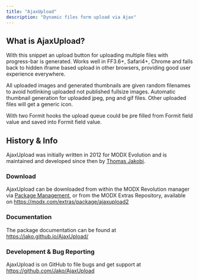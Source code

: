 ```yaml
---
title: "AjaxUpload"
description: "Dynamic files form upload via Ajax"
---
```


## What is AjaxUpload?

With this snippet an upload button for uploading multiple files with progress-bar is generated. Works well in FF3.6+, Safari4+, Chrome and falls back to hidden iframe based upload in other browsers, providing good user experience everywhere.

All uploaded images and generated thumbnails are given random filenames to avoid hotlinking uploaded not published fullsize images. Automatic thumbnail generation for uploaded jpeg, png and gif files. Other uploaded files will get a generic icon.

With two Formit hooks the upload queue could be pre filled from Formit field value and saved into Formit field value.

## History & Info

AjaxUpload was initially written in 2012 for MODX Evolution and is maintained and developed since then by [Thomas Jakobi](https://github.com/jako).

### Download

AjaxUpload can be downloaded from within the MODX Revolution manager via [Package Management](extending-modx/transport-packages "Package Management"), or from the MODX Extras Repository, available on <https://modx.com/extras/package/ajaxupload2>

### Documentation

The package documentation can be found at <https://jako.github.io/AjaxUpload/>

### Development & Bug Reporting

AjaxUpload is on GitHub to file bugs and get support at <https://github.com/Jako/AjaxUpload>
